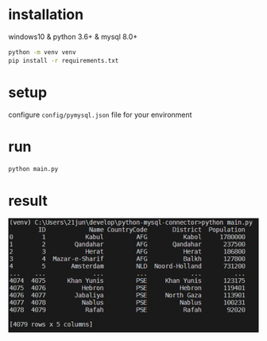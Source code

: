 # installation

windows10 & python 3.6+ & mysql 8.0+

```sh
python -m venv venv
pip install -r requirements.txt
```
# setup

configure `config/pymysql.json` file for your environment

# run

```sh
python main.py
```

# result

![result](img/ex.png)